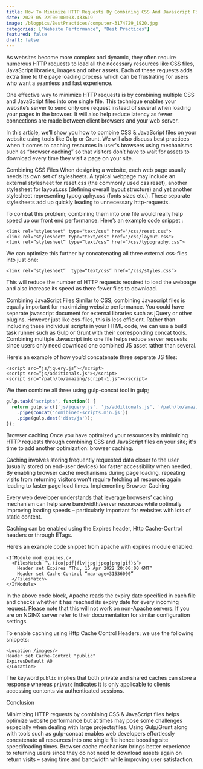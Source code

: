 ```yaml
---
title: How To Minimize HTTP Requests By Combining CSS And Javascript Files And Using Browser Caching.
date: 2023-05-22T00:00:03.433619
image: /blogpics/BestPractices/computer-3174729_1920.jpg
categories: ["Website Performance", "Best Practices"]
featured: false
draft: false
---
```

As websites become more complex and dynamic, they often require numerous HTTP requests to load all the necessary resources like CSS files, JavaScript libraries, images and other assets. Each of these requests adds extra time to the page loading process which can be frustrating for users who want a seamless and fast experience.

One effective way to minimize HTTP requests is by combining multiple CSS and JavaScript files into one single file. This technique enables your website’s server to send only one request instead of several when loading your pages in the browser. It will also help reduce latency as fewer connections are made between client browsers and your web server.

In this article, we’ll show you how to combine CSS & JavaScript files on your website using tools like Gulp or Grunt. We will also discuss best practices when it comes to caching resources in user's browsers using mechanisms such as “browser caching” so that visitors don’t have to wait for assets to download every time they visit a page on your site.

Combining CSS Files
When designing a website, each web page usually needs its own set of stylesheets. A typical webpage may include an external stylesheet for reset.css (the commonly used css reset), another stylesheet for layout.css (defining overall layout structure) and yet another stylesheet representing typography.css (fonts sizes etc.). These separate stylesheets add up quickly leading to unnecessary http-requests.

To combat this problem; combining them into one file would really help speed up our front end performance.
Here’s an example code snippet :

```
<link rel="stylesheet" type="text/css" href="/css/reset.css">
<link rel="stylesheet" type="text/css" href="/css/layout.css">
<link rel=”stylesheet” type=”text/css” href=”/css/typography.css”>
```

We can optimize this further by concatenating all three external css-files into just one:

```
<link rel=”stylesheet” 	type=“text/css” href=”/css/styles.css”>
```

This will reduce the number of HTTP requests required to load the webpage and also increase its speed as there fewer files to download.

Combining JavaScript Files
Similar to CSS, combining Javascript files is equally important for maximizing website performance. You could have separate javascript document for external libraries such as jQuery or other plugins. However just like css-files, this is less efficient.
Rather than including these individual scripts in your HTML code, we can use a build task runner such as Gulp or Grunt with their corresponding concat tools. Combining multiple Javascript into one file helps reduce server requests since users only need download one combined JS asset rather than several.

Here’s an example of how you’d concatenate three seperate JS files:

```
<script src=“js/jquery.js”></script>
<script	src=“js/additionals.js"></script>
<script	src="/path/to/amazing/script-1.js"></script>

``` 
We then combine all three using gulp-concat tool in gulp;

```javascript
gulp.task('scripts', function() {
  return gulp.src(['js/jquery.js', 'js/additionals.js', '/path/to/amazing/script-1.js'])
    .pipe(concat('comibined-scripts.min.js'))
    .pipe(gulp.dest('dist/js'));
});

``` 
Browser caching
Once you have optimized your resources by minimizing HTTP requests through combining CSS and JavaScript files on your site; it's time to add another optimization: browser caching.

Caching involves storing frequently requested data closer to the user (usually stored on end-user devices) for faster accessibility when needed. By enabling browser cache mechanisms during page loading, repeating visits from returning visitors won't require fetching all resources again leading to faster page load times.
Implementing Browser Caching

Every web developer understands that leverage browsers’ caching mechanism can help save bandwidth/server resources while optimally improving loading speeds – particularly important for websites with lots of static content. 

Caching can be enabled using the Expires header, Http Cache-Control headers or through ETags.

Here’s an example code snippet from apache with expires module enabled:

```
<IfModule mod_expires.c>
  <FilesMatch “\.(ico|pdf|flv|jpg|jpeg|png|gif)$”>
    Header set Expires “Thu, 15 Apr 2022 20:00:00 GMT”
    Header set Cache-Control “max-age=31536000”
  </FilesMatch>
</IfModule>

```

In the above code block, Apache reads the expiry date specified in each file and checks whether it has reached its expiry date for every incoming request.
Please note that this will not work on non-Apache servers. If you are on NGINX server refer to their documentation for similar configuration settings.


To enable caching using Http Cache Control Headers; we use the following snippets:

``` 
<Location /images/>
Header set Cache-Control "public"
ExpiresDefault A0
</Location> 
```
The keyword `public` implies that both private and shared caches can store a response whereas `private` indicates it is only applicable to clients accessing contents via authenticated sessions.

Conclusion

Minimizing HTTP requests by combining CSS & JavaScript files helps optimize website performance but at times may pose some challenges especially when dealing with large projects/files.
Using Gulp/Grunt along with tools such as gulp-concat enables web developers effortlessly concatenate all resources into one single file hence boosting site speed/loading times.
Browser cache mechanism brings better experience to returning users since they do not need to download assets again on return visits – saving time and bandwidth while improving user satisfaction.
